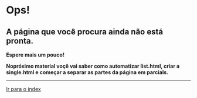 # Ops!

## A página que você procura ainda não está pronta.

**Espere mais um pouco!**

**Nopróximo material voçê vai saber como automatizar list.html, criar a single.html e começar a separar as partes da página em parcials.**

---

[Ir para o index](./README.md#publicações "index" ) 